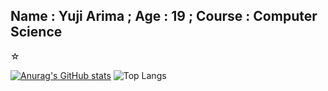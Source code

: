 ## Name : Yuji Arima ; Age : 19 ; Course : Computer Science
☆ 

[![Anurag's GitHub stats](https://github-readme-stats.vercel.app/api?username=yujiarima17&show_icons=true&theme=midnight-purple)](https://github.com/anuraghazra/github-readme-stats)
![Top Langs](https://github-readme-stats.vercel.app/api/top-langs/?username=yujiarima17&layout=compact&backgroung=black)
